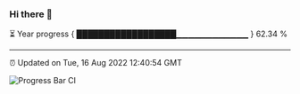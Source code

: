 ### Hi there 👋

⏳ Year progress { ██████████████████▁▁▁▁▁▁▁▁▁▁▁▁ } 62.34 %

---

⏰ Updated on Tue, 16 Aug 2022 12:40:54 GMT

![Progress Bar CI](https://github.com/ZhaoGui/ZhaoGui/workflows/Progress%20Bar%20CI/badge.svg)
